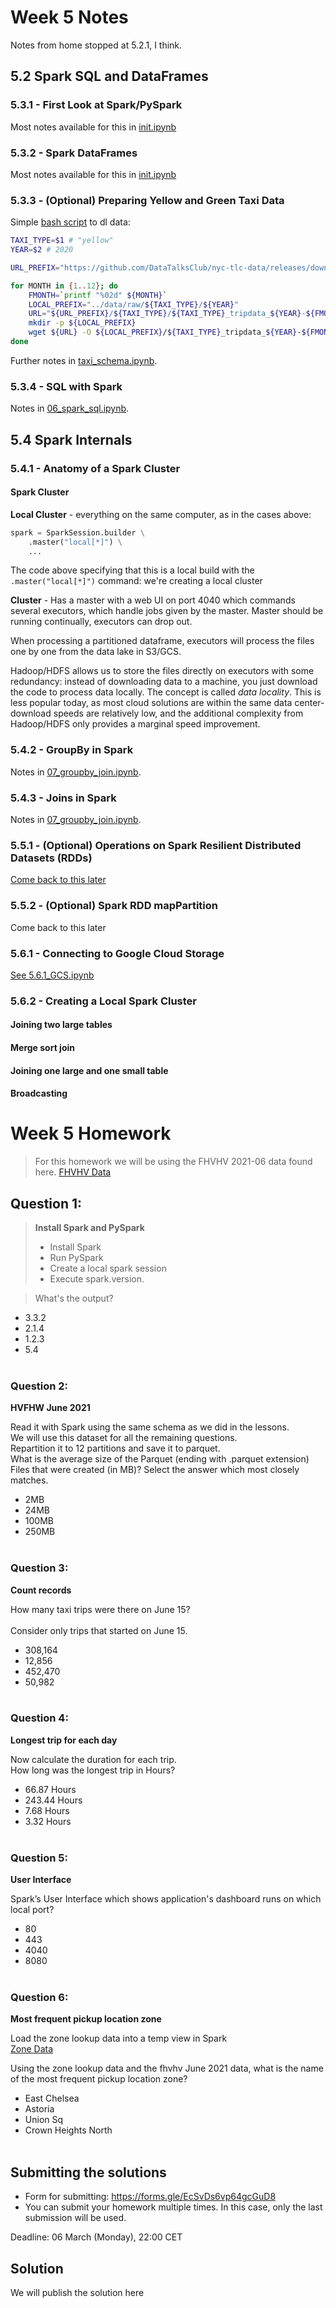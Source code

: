 # Week 5 Notes

Notes from home stopped at 5.2.1, I think.

## 5.2 Spark SQL and DataFrames

### 5.3.1 - First Look at Spark/PySpark

Most notes available for this in [init.ipynb](init.ipynb)

### 5.3.2 - Spark DataFrames

Most notes available for this in [init.ipynb](init.ipynb)

### 5.3.3 - (Optional) Preparing Yellow and Green Taxi Data

Simple [bash script](prep/dl.sh) to dl data:

```sh
TAXI_TYPE=$1 # "yellow"
YEAR=$2 # 2020

URL_PREFIX="https://github.com/DataTalksClub/nyc-tlc-data/releases/download"

for MONTH in {1..12}; do
    FMONTH=`printf "%02d" ${MONTH}`
    LOCAL_PREFIX="../data/raw/${TAXI_TYPE}/${YEAR}"
    URL="${URL_PREFIX}/${TAXI_TYPE}/${TAXI_TYPE}_tripdata_${YEAR}-${FMONTH}.csv.gz"
    mkdir -p ${LOCAL_PREFIX}
    wget ${URL} -O ${LOCAL_PREFIX}/${TAXI_TYPE}_tripdata_${YEAR}-${FMONTH}.csv.gz
done
```

Further notes in [taxi_schema.ipynb](prep/taxi_schema.ipynb).


### 5.3.4 - SQL with Spark

Notes in [06_spark_sql.ipynb](06_spark_sql.ipynb).

## 5.4 Spark Internals

### 5.4.1 - Anatomy of a Spark Cluster

#### Spark Cluster

**Local Cluster** - everything on the same computer, as in the cases above:
```py
spark = SparkSession.builder \
    .master("local[*]") \
    ...
```
The code above specifying that this is a local build with the `.master("local[*]")` command: we're creating a local cluster

**Cluster** - Has a master with a web UI on port 4040 which commands several executors, which handle jobs given by the master. Master should be running continually, executors can drop out.

When processing a partitioned dataframe, executors will process the files one by one from the data lake in S3/GCS.

Hadoop/HDFS allows us to store the files directly on executors with some redundancy: instead of downloading data to a machine, you just download the code to process data locally. The concept is called *data locality*. This is less popular today, as most cloud solutions are within the same data center- download speeds are relatively low, and the additional complexity from Hadoop/HDFS only provides a marginal speed improvement.

### 5.4.2 - GroupBy in Spark

Notes in [07_groupby_join.ipynb](07_groupby_join.ipynb).

### 5.4.3 - Joins in Spark

Notes in [07_groupby_join.ipynb](07_groupby_join.ipynb).

### 5.5.1 - (Optional) Operations on Spark Resilient Distributed Datasets (RDDs)

[Come back to this later](https://www.youtube.com/watch?v=Bdu-xIrF3OM&list=PL3MmuxUbc_hJed7dXYoJw8DoCuVHhGEQb&index=52)

### 5.5.2 - (Optional) Spark RDD mapPartition

Come back to this later

### 5.6.1 - Connecting to Google Cloud Storage

[See 5.6.1_GCS.ipynb](5.6.1_GCS.ipynb)

### 5.6.2 - Creating a Local Spark Cluster



#### Joining two large tables

#### Merge sort join

#### Joining one large and one small table

#### Broadcasting

# Week 5 Homework

>For this homework we will be using the FHVHV 2021-06 data found here. [FHVHV Data](https://github.com/DataTalksClub/nyc-tlc-data/releases/download/fhvhv/fhvhv_tripdata_2021-06.csv.gz )


## Question 1: 

>**Install Spark and PySpark** 
>- Install Spark
>- Run PySpark
>- Create a local spark session
>- Execute spark.version.

>What's the output?
- 3.3.2
- 2.1.4
- 1.2.3
- 5.4
</br></br>


### Question 2: 

**HVFHW June 2021**

Read it with Spark using the same schema as we did in the lessons.</br> 
We will use this dataset for all the remaining questions.</br>
Repartition it to 12 partitions and save it to parquet.</br>
What is the average size of the Parquet (ending with .parquet extension) Files that were created (in MB)? Select the answer which most closely matches.</br>


- 2MB
- 24MB
- 100MB
- 250MB
</br></br>


### Question 3: 

**Count records**  

How many taxi trips were there on June 15?</br></br>
Consider only trips that started on June 15.</br>

- 308,164
- 12,856
- 452,470
- 50,982
</br></br>


### Question 4: 

**Longest trip for each day**  

Now calculate the duration for each trip.</br>
How long was the longest trip in Hours?</br>

- 66.87 Hours
- 243.44 Hours
- 7.68 Hours
- 3.32 Hours
</br></br>

### Question 5: 

**User Interface**

 Spark’s User Interface which shows application's dashboard runs on which local port?</br>

- 80
- 443
- 4040
- 8080
</br></br>


### Question 6: 

**Most frequent pickup location zone**

Load the zone lookup data into a temp view in Spark</br>
[Zone Data](https://github.com/DataTalksClub/nyc-tlc-data/releases/download/misc/taxi_zone_lookup.csv)</br>

Using the zone lookup data and the fhvhv June 2021 data, what is the name of the most frequent pickup location zone?</br>

- East Chelsea
- Astoria
- Union Sq
- Crown Heights North
</br></br>




## Submitting the solutions

* Form for submitting: https://forms.gle/EcSvDs6vp64gcGuD8
* You can submit your homework multiple times. In this case, only the last submission will be used. 

Deadline: 06 March (Monday), 22:00 CET


## Solution

We will publish the solution here
